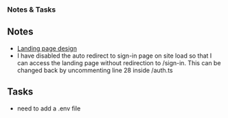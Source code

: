 ### Notes & Tasks

## Notes

- [Landing page design](https://www.canva.com/design/DAFodP7Zg1E/M61t5h1A_4gMpPjwyL8v4Q/edit?utm_content=DAFodP7Zg1E&utm_campaign=designshare&utm_medium=link2&utm_source=sharebutton)
- I have disabled the auto redirect to sign-in page on site load so that I can access the landing page without redirection to /sign-in. This can be changed back by uncommenting line 28 inside /auth.ts

## Tasks

- need to add a .env file
